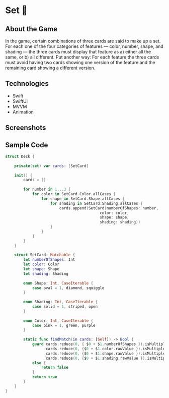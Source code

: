 # Set 🧠

## About the Game
In the game, certain combinations of three cards are said to make up a set. 
For each one of the four categories of features — color, number, shape, and shading — the three cards must display that feature as 
a) either all the same, or b) all different. 
Put another way: For each feature the three cards must avoid having two cards showing one version of the feature 
and the remaining card showing a different version.

## Technologies
- Swift
- SwiftUI
- MVVM
- Animation

## Screenshots

## Sample Code
```swift
struct Deck {
    
    private(set) var cards: [SetCard]
    
    init() {
        cards = []
        
        for number in 1...3 {
            for color in SetCard.Color.allCases {
                for shape in SetCard.Shape.allCases {
                    for shading in SetCard.Shading.allCases {
                        cards.append(SetCard(numberOfShapes: number,
                                          color: color,
                                          shape: shape,
                                          shading: shading))
                    }
                }
            }
        }
    }
    
    struct SetCard: Matchable {
        let numberOfShapes: Int
        let color: Color
        let shape: Shape
        let shading: Shading
        
        enum Shape: Int, CaseIterable {
            case oval = 1, diamond, squiggle
        }
        
        enum Shading: Int, CaseIterable {
            case solid = 1, striped, open
        }
        
        enum Color: Int, CaseIterable {
            case pink = 1, green, purple
        }
        
        static func findMatch(in cards: [Self]) -> Bool {
            guard cards.reduce(0, { $0 + $1.numberOfShapes }).isMultiple(of: 3),
                  cards.reduce(0, {$0 + $1.color.rawValue }).isMultiple(of: 3),
                  cards.reduce(0, {$0 + $1.shape.rawValue }).isMultiple(of: 3),
                  cards.reduce(0, {$0 + $1.shading.rawValue }).isMultiple(of: 3)
            else {
                return false
            }
            return true
        }
    }
}

```
